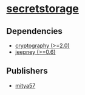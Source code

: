 # [secretstorage](https://pypi.org/project/secretstorage)

## Dependencies
- [cryptography (>=2.0)](packages/c/cryptography.md)
- [jeepney (>=0.6)](packages/j/jeepney.md)



## Publishers
- [mitya57](https://pypi.org/user/mitya57)

